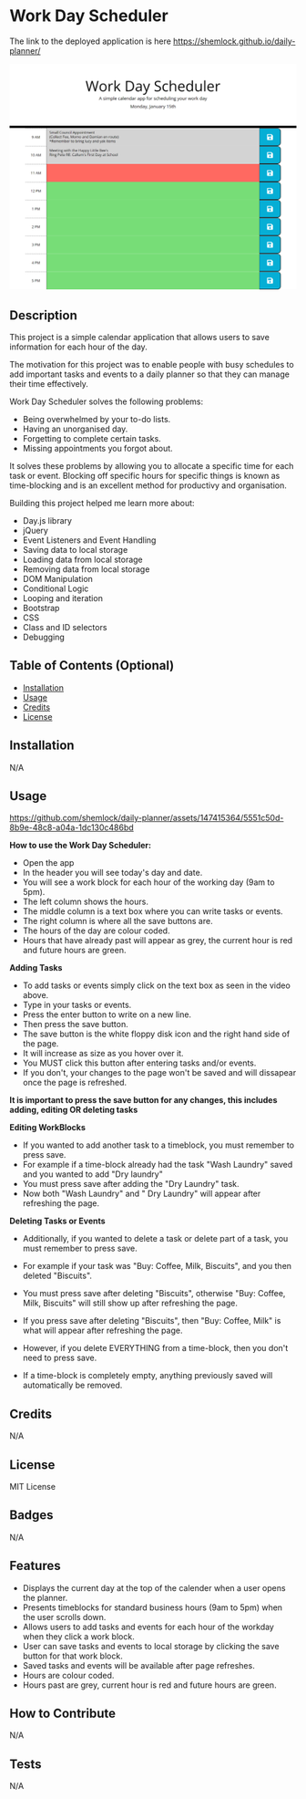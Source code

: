 # Work Day Scheduler

The link to the deployed application is here https://shemlock.github.io/daily-planner/

![daily planner](assets/images/planner.png)

## Description

This project is a simple calendar application that allows users to save information for each hour of the day.

The motivation for this project was to enable people with busy schedules to add important tasks and events to a daily planner so that they can manage their time effectively.

Work Day Scheduler solves the following problems: 
* Being overwhelmed by your to-do lists.
* Having an unorganised day.
* Forgetting to complete certain tasks.
* Missing appointments you forgot about.

It solves these problems by allowing you to allocate a specific time for each task or event. Blocking off specific hours for specific things is known as time-blocking and is an excellent method for productivy and organisation. 

Building this project helped me learn more about:
* Day.js library
* jQuery
* Event Listeners and Event Handling
* Saving data to local storage
* Loading data from local storage
* Removing data from local storage
* DOM Manipulation
* Conditional Logic
* Looping and iteration
* Bootstrap 
* CSS
* Class and ID selectors
* Debugging

## Table of Contents (Optional)

- [Installation](#installation)
- [Usage](#usage)
- [Credits](#credits)
- [License](#license)

## Installation
N/A

## Usage

https://github.com/shemlock/daily-planner/assets/147415364/5551c50d-8b9e-48c8-a04a-1dc130c486bd

**How to use the Work Day Scheduler:**
* Open the app
* In the header you will see today's day and date.
* You will see a work block for each hour of the working day (9am to 5pm).
* The left column shows the hours.
* The middle column is a text box where you can write tasks or events.
* The right column is where all the save buttons are. 
* The hours of the day are colour coded.
* Hours that have already past will appear as grey, the current hour is red and future hours are green.

**Adding Tasks**
* To add tasks or events simply click on the text box as seen in the video above.
* Type in your tasks or events.
* Press the enter button to write on a new line. 
* Then press the save button.
* The save button is the white floppy disk icon and the right hand side of the page.
* It will increase as size as you hover over it.
* You MUST click this button after entering tasks and/or events.
* If you don't, your changes to the page won't be saved and will dissapear once the page is refreshed.

**It is important to press the save button for any changes, this includes adding, editing OR deleting tasks**

**Editing WorkBlocks**
* If you wanted to add another task to a timeblock, you must remember to press save.
* For example if a time-block already had the task "Wash Laundry" saved and you wanted to add "Dry laundry"
* You must press save after adding the "Dry Laundry" task.
* Now both "Wash Laundry" and " Dry Laundry" will appear after refreshing the page.

**Deleting Tasks or Events**
* Additionally, if you wanted to delete a task or delete part of a task, you must remember to press save. 
* For example if your task was "Buy: Coffee, Milk, Biscuits", and you then deleted "Biscuits".
* You must press save after deleting "Biscuits", otherwise "Buy: Coffee, Milk, Biscuits" will still show up after refreshing the page.
* If you press save after deleting "Biscuits", then "Buy: Coffee, Milk" is what will appear after refreshing the page.
  
* However, if you delete EVERYTHING from a time-block, then you don't need to press save.
* If a time-block is completely empty, anything previously saved will automatically be removed. 

## Credits
N/A

## License
MIT License

## Badges
N/A

## Features

 * Displays the current day at the top of the calender when a user opens the planner.
 * Presents timeblocks for standard business hours (9am to 5pm) when the user scrolls down.
 * Allows users to add tasks and events for each hour of the workday when they click a work block. 
 * User can save tasks and events to local storage by clicking the save button for that work block.
 * Saved tasks and events will be available after page refreshes.
 * Hours are colour coded.
 * Hours past are grey, current hour is red and future hours are green.

## How to Contribute
N/A

## Tests
N/A 
